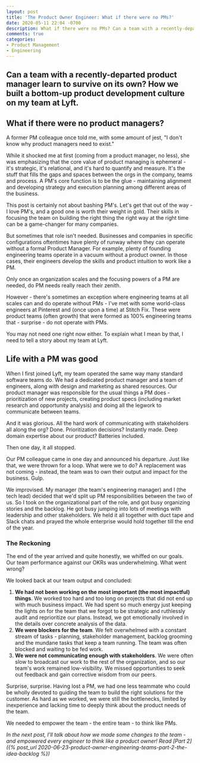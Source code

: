 ```yaml
---
layout: post
title: 'The Product Owner Engineer: What if there were no PMs?'
date: 2020-05-11 22:04 -0700
description: What if there were no PMs? Can a team with a recently-departed product manager learn to survive on its own?
comments: true
categories:
- Product Management
- Engineering
---
```


<h2 class="intro">Can a team with a recently-departed product manager learn to survive on its own? How we built a bottom-up product development culture on my team at Lyft.</h2>

## What if there were no product managers?

A former PM colleague once told me, with some amount of jest, "I don't know why product managers need to exist."

While it shocked me at first (coming from a product manager, no less), she was emphasizing that the core value of product managing is ephemeral - it's strategic, it's relational, and it's hard to quantify and measure. It's the stuff that fills the gaps and spaces between the orgs in the company, teams and process. A PM's core function is to be the glue - maintaining alignment and developing strategy and execution planning among different areas of the business.


This post is certainly not about bashing PM's. Let's get that out of the way - I love PM's, and a good one is worth their weight in gold. Their skills in focusing the team on building the right thing the right way at the right time can be a game-changer for many companies.

But sometimes that role isn't needed. Businesses and companies in specific configurations oftentimes have plenty of runway where they can operate without a formal Product Manager. For example, plenty of founding engineering teams operate in a vacuum without a product owner. In those cases, their engineers develop the skills and product intuition to work like a PM.

Only once an organization scales and the focusing powers of a PM are needed, do PM needs really reach their zenith.

However - there's sometimes an exception where  engineering teams at all scales can and do operate without PMs - I've met with some world-class engineers at Pinterest and (once upon a time) at Stitch Fix. These were product teams (often growth) that were formed as 100% engineering teams that - surprise - do not operate with PMs.

You may not need one right now either. To explain what I mean by that, I need to tell a story about my team at Lyft.

## Life with a PM was good

When I first joined Lyft, my team operated the same way many standard software teams do. We had a dedicated product manager and a team of engineers, along with design and marketing as shared resources. Our product manager was responsible for the usual things a PM does - prioritization of new projects, creating product specs (including market research and opportunity analysis) and doing all the legwork to communicate between teams.

And it was glorious. All the hard work of communicating with stakeholders all along the org? Done. Prioritization decisions? Instantly made. Deep domain expertise about our product? Batteries included.

Then one day, it all stopped.

Our PM colleague came in one day and announced his departure. Just like that, we were thrown for a loop. What were we to do? A replacement was not coming - instead, the team was to own their output and impact for the business. Gulp.

We improvised. My manager (the team's engineering manager) and I (the tech lead) decided that we'd split up PM responsibilities between the two of us. So I took on the organizational part of the role, and got busy organizing stories and the backlog. He got busy jumping into lots of meetings with leadership and other stakeholders. We held it all together with duct tape and Slack chats and prayed the whole enterprise would hold together till the end of the year.

### The Reckoning

The end of the year arrived and quite honestly, we whiffed on our goals. Our team performance against our OKRs was underwhelming. What went wrong?

We looked back at our team output and concluded:

1. **We had not been working on the most important (the most impactful) things**. We worked too hard and too long on projects that did not end up with much business impact. We had spent so much energy just keeping the lights on for the team that we forgot to be strategic and ruthlessly audit and reprioritize our plans. Instead, we got emotionally involved in the details over concrete analysis of the data.
2. **We were blockers for the team**. We felt overwhelmed with a constant stream of tasks - planning, stakeholder management, backlog grooming and the mundane tasks that keep a team running. The team was often blocked and waiting to be fed work.
3. **We were not communicating enough with stakeholders**. We were often slow to broadcast our work to the rest of the organization, and so our team's work remained low-visibility. We missed opportunities to seek out feedback and gain corrective wisdom from our peers.

Surprise, surprise. Having lost a PM, we had one less teammate who could be wholly devoted to guiding the team to build the right solutions for the customer. As hard as we worked, we were still the bottlenecks, limited by inexperience and lacking time to deeply think about the product needs of the team. 

We needed to empower the team - the entire team - to think like PMs.

*In the next post, I'll talk about how we made some changes to the team - and empowered every engineer to think like a product owner! Read [Part 2]({% post_url 2020-06-23-product-owner-engineering-teams-part-2-the-idea-backlog %})*

